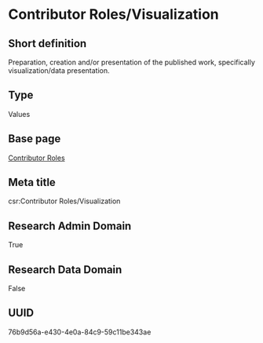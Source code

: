 # Contributor Roles/Visualization
## Short definition
Preparation, creation and/or presentation of the published work, specifically visualization/data presentation.
## Type
Values
## Base page
[Contributor Roles](../../Picklists/Contributor%20Roles.md)
## Meta title
csr:Contributor Roles/Visualization
## Research Admin Domain
True
## Research Data Domain
False
## UUID
76b9d56a-e430-4e0a-84c9-59c11be343ae
